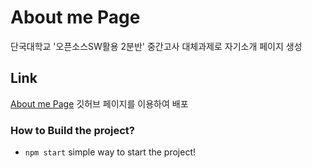 # About me Page
단국대학교 '오픈소스SW활용 2분반' 중간고사 대체과제로 자기소개 페이지 생성

## Link
[About me Page](https://raeunlee.github.io/Opensource_mid/)
깃허브 페이지를 이용하여 배포

### How to Build the project?
* `npm start` simple way to start the project!



